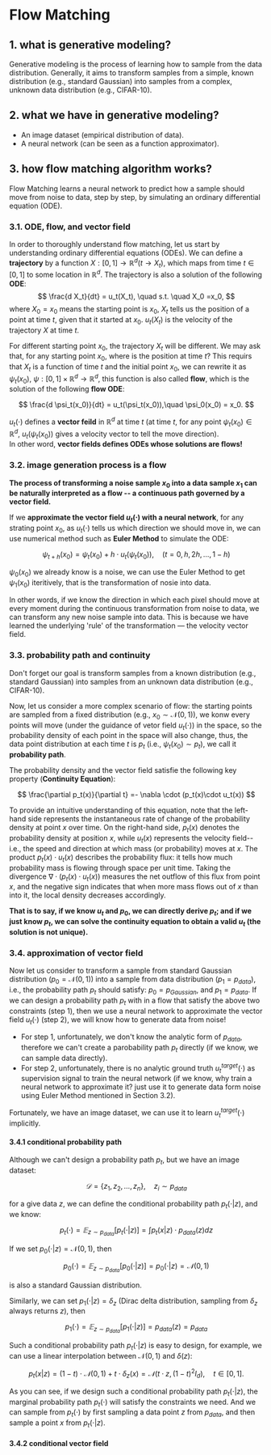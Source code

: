 # Flow Matching

## 1. what is generative modeling?

Generative modeling is the process of learning how to sample from the data distribution. Generally, it aims to transform samples from a simple, known distribution (e.g., standard Gaussian) into samples from a complex, unknown data distribution (e.g., CIFAR-10).

## 2. what we have in generative modeling?

- An image dataset (empirical distribution of data).
- A neural network (can be seen as a function approximator).

## 3. how flow matching algorithm works?

Flow Matching learns a neural network to predict how a sample should move from noise to data, step by step, by simulating an ordinary differential equation (ODE).

### 3.1. ODE, flow, and vector field
In order to thoroughly understand flow matching, let us start by understanding ordinary differential equations (ODEs).
We can define a **trajectory** by a function $X: [0,1] \to ℝ^d (t \to X_t)$, which maps from time $t \in [0,1]$ to some location in $ℝ^d$. The trajectory is also a solution of the following **ODE**:
$$
\frac{d X_t}{dt} = u_t(X_t), \quad s.t. \quad X_0 =x_0,
$$ 
where $X_0 =x_0$ means the starting point is $x_0$, $X_t$ tells us the position of a point at time $t$, given that it started at $x_0$. $u_t(X_t)$ is the velocity of the trajectory $X$ at time $t$. 

For different starting point $x_0$, the trajectory $X_t$ will be different. We may ask that, for any starting point $x_0$, where is the position at time $t$?
This requirs that $X_t$ is a function of time $t$ and the initial point $x_0$, we can rewrite it as $\psi_t(x_0)$, $\psi: [0,1]\times \mathbb{R}^d \to \mathbb{R}^d$, this function is also called **flow**, which is the solution of the following **flow ODE**:

$$
\frac{d \psi_t(x_0)}{dt} = u_t(\psi_t(x_0)),\quad \psi_0(x_0) = x_0.
$$

$u_t(\cdot)$ defines a **vector feild** in $\mathbb{R}^d$ at time $t$ (at time $t$, for any point $\psi_t(x_0)\in \mathbb{R}^d$, $u_t(\psi_t(x_0))$ gives a velocity vector to tell the move direction).  
In other word, **vector fields defines ODEs whose solutions are flows!**

### 3.2. image generation process is a flow

**The process of transforming a noise sample $x_0$ into a data sample $x_1$ can be naturally interpreted as a flow -- a continuous path governed by a vector field.**

If we **approximate the vector field $u_t(\cdot)$ with a neural network**, for any strating point $x_0$, as $u_t(\cdot)$ tells us which direction we should move in, we can use numerical method such as **Euler Method** to simulate the ODE:

$$
\psi_{t+h}(x_0) = \psi_{t}(x_0)  +h \cdot u_t(\psi_t(x_0)), \quad (t=0,h,2h,\dots,1-h)
$$

$\psi_{0}(x_0)$ we already know is a noise, we can use the Euler Method to get $\psi_{1}(x_0)$ iteritively, that is the transformation of nosie into data.

In other words, if we know the direction in which each pixel should move at every moment during the continuous transformation from noise to data, we can transform any new noise sample into data. This is because we have learned the underlying 'rule' of the transformation — the velocity vector field.

### 3.3. probability path and continuity

Don't forget our goal is transform samples from a known distribution (e.g., standard Gaussian) into samples from an unknown data distribution (e.g., CIFAR-10).

Now, let us consider a more complex scenario of flow: the starting points are sampled from a fixed distribution (e.g., $x_0 \sim \mathcal{N}(0,1)$), we konw every points will move (under the guidance of vetor field $u_t(\cdot)$) in the space, so the probability density of each point in the space will also change, thus, the data point distribution at each time $t$ is $p_t$ (i.e., $\psi_t(x_0) \sim p_t$), we call it **probability path**.

The probability density and the vector field satisfie the following key property (**Continuity Equation**):

$$
\frac{\partial p_t(x)}{\partial t} =- \nabla \cdot (p_t(x)\cdot u_t(x))
$$

To provide an intuitive understanding of this equation, note that the left-hand side represents the instantaneous rate of change of the probability density at point $x$ over time. On the right-hand side, $p_t(x)$ denotes the probability density at position $x$, while $u_t(x)$ represents the velocity field--i.e., the speed and direction at which mass (or probability) moves at $x$. The product $p_t(x)\cdot u_t(x)$ describes the probability flux: it tells how much probability mass is flowing through space per unit time. Taking the divergence $\nabla \cdot (p_t(x) \cdot u_t(x))$ measures the net outflow of this flux from point $x$, and the negative sign indicates that when more mass flows out of $x$ than into it, the local density decreases accordingly.

**That is to say, if we know $u_t$ and $p_0$, we can directly derive $p_t$; and if we just know $p_t$, we can solve the continuity equation to obtain a valid $u_t$ (the solution is not unique).**

### 3.4. approximation of vector field

Now let us consider to transform a sample from standard Gaussian distribution ($p_0 = \mathcal{N}(0,1)$) into a sample from data distribution ($p_1=p_{data}$), i.e., the probability path $p_t$ should satisfy: $p_0=p_{Gaussian}$, and $p_1=p_{data}$.
If we can design a probability path $p_t$ with in a flow that satisfy the above two constraints (step 1), then we use a neural network to approximate the vector field $u_t(\cdot)$ (step 2), we will know how to generate data from noise!

- For step 1, unfortunately, we don't know the analytic form of $p_{data}$, therefore we can't create a parobability path $p_t$ directly (if we know, we can sample data directly).
- For step 2, unfortunately, there is no analytic ground truth $u^{target}_t(\cdot)$ as supervision signal to train the neural network (if we know, why train a neural network to approximate it? just use it to generate data form noise using Euler Method mentioned in Section 3.2).

Fortunately, we have an image dataset, we can use it to learn $u^{target}_t(\cdot)$ implicitly.

#### 3.4.1 conditional probability path

Although we can't design a probability path $p_t$, but we have an image dataset:

$$
𝒟 = \{z_1, z_2, \dots,z_n\}, \quad z_i \sim p_{data}
$$

for a give data $z$, we can define the conditional probability path $p_t(\cdot|z)$, and we know:

$$
p_t(\cdot) = 𝔼_{z\sim p_{data}}[p_t(\cdot|z)] = \int p_t(x|z) \cdot p_{data}(z) dz
$$

If we set $p_0(\cdot|z) = \mathcal{N}(0, 1)$, then

$$
p_0(\cdot) = 𝔼_{z\sim p_{data}}[p_0(\cdot|z)] = p_0(\cdot|z)=𝒩(0, 1)
$$

is also a standard Gaussian distribution.

Similarly, we can set $p_1(\cdot|z) = \delta_z$ (Dirac delta distribution, sampling from $\delta_z$ always returns $z$), then

$$
p_1(\cdot) = 𝔼_{z\sim p_{data}}[p_1(\cdot|z)] = p_{data}(z)=p_{data}
$$

Such a conditional probability path $p_t(\cdot|z)$ is easy to design, for example, we can use a linear interpolation between $\mathcal{N}(0,1)$ and $\delta(z)$:

$$
p_t(x|z) = (1-t) \cdot 𝒩(0, 1) + t \cdot \delta_z(x) = 𝒩(t\cdot z, (1-t)^2 I_d), \quad t\in[0,1].
$$

As you can see, if we design such a conditional probability path $p_t(\cdot|z)$, the marginal probability path $p_t(\cdot)$ will satisfy the constraints we need.
And we can sample from $p_t(\cdot)$ by first sampling a data point $z$ from $p_{data}$, and then sample a point $x$ from $p_t(\cdot|z)$.

#### 3.4.2 conditional vector field
